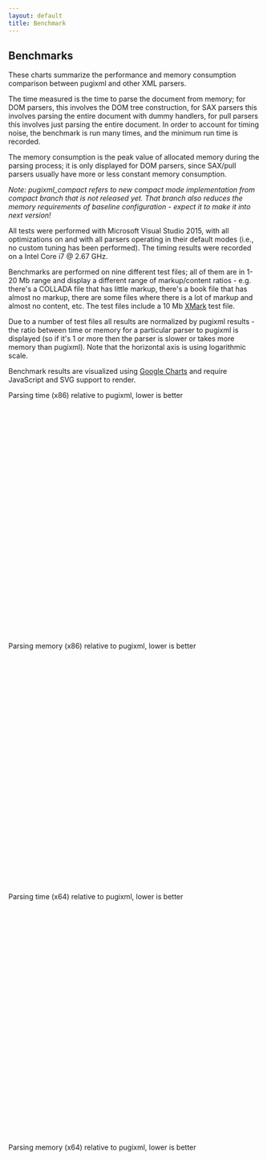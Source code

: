 ```yaml
---
layout: default
title: Benchmark
---
```


## Benchmarks

These charts summarize the performance and memory consumption comparison between pugixml and other XML parsers.

The time measured is the time to parse the document from memory; for DOM parsers, this involves the DOM tree construction, for SAX parsers this involves parsing the entire document with dummy handlers, for pull parsers this involves just parsing the entire document. In order to account for timing noise, the benchmark is run many times, and the minimum run time is recorded.

The memory consumption is the peak value of allocated memory during the parsing process; it is only displayed for DOM parsers, since SAX/pull parsers usually have more or less constant memory consumption.

*Note: pugixml_compact refers to new compact mode implementation from compact branch that is not released yet. That branch also reduces the memory requirements of baseline configuration - expect it to make it into next version!*

All tests were performed with Microsoft Visual Studio 2015, with all optimizations on and with all parsers operating in their default modes (i.e., no custom tuning has been performed). The timing results were recorded on a Intel Core i7 @ 2.67 GHz.

Benchmarks are performed on nine different test files; all of them are in 1-20 Mb range and display a different range of markup/content ratios - e.g. there's a COLLADA file that has little markup, there's a book file that has almost no markup, there are some files where there is a lot of markup and almost no content, etc. The test files include a 10 Mb [XMark](http://www.xml-benchmark.org) test file.

Due to a number of test files all results are normalized by pugixml results - the ratio between time or memory for a particular parser to pugixml is displayed (so if it's 1 or more then the parser is slower or takes more memory than pugixml). Note that the horizontal axis is using logarithmic scale.

Benchmark results are visualized using [Google Charts](https://developers.google.com/chart/) and require JavaScript and SVG support to render.

<div id="chart_speed_x86" style="width: 600px; height: 500px;">Parsing time (x86) relative to pugixml, lower is better</div>
<div id="chart_memory_x86" style="width: 600px; height: 500px;">Parsing memory (x86) relative to pugixml, lower is better</div>
<div id="chart_speed_x64" style="width: 600px; height: 500px;">Parsing time (x64) relative to pugixml, lower is better</div>
<div id="chart_memory_x64" style="width: 600px; height: 500px;">Parsing memory (x64) relative to pugixml, lower is better</div>

<script type="text/javascript" src="benchmark-data.js"></script>

<script type="text/javascript" src="https://www.google.com/jsapi"></script>

<script type="text/javascript">
	bdata = {}
	bfiles = {}

	function hget(h, key, def) {
		if (h.hasOwnProperty(key)) {
			return h[key]
		} else {
			h[key] = def
			return h[key]
		}
	}

	function benchmark_data(category, platform, parser, file, value) {
		hget(hget(hget(bdata, category, {}), platform, {}), parser, {})[file] = value
		bfiles[file] = file
	}

	function drawChartRatio(bd, chartid, haxis) {
		var data = new google.visualization.DataTable()
		
		data.addColumn('string', 'parser')
	
		for (var file in bfiles) {
			data.addColumn('number', file)
		}

		for (var parser in bd) {
			var row = [parser]

			for (var file in bfiles) {
				var ratio = bd[parser][file] / bd['pugixml'][file]

				row.push(ratio)
			}

			data.addRow(row)
		}

		var chartdiv = document.getElementById(chartid)

		var options = {
			legend: 'none',
			orientation: 'vertical',
			title: chartdiv.innerHTML,
			lineWidth: 0,
			pointSize: 5,
			chartArea: {width: '65%', height: '90%'},
			hAxis: haxis
		};

		var chart = new google.visualization.LineChart(chartdiv)

		chart.draw(data, options)
	}

	google.load('visualization', '1.0', {'packages':['corechart']})

	google.setOnLoadCallback(function () {
		benchmark(benchmark_data)

		var hAxisSpeed = {
			logScale: true,
			minValue: 0.75,
			ticks: [1, 3, 9, 27, 81]
		}

		var hAxisMemory = {
			logScale: true,
			minValue: 0.25,
			ticks: [0.5, 1, 2, 4, 8]
		}

		drawChartRatio(bdata.speed.x86, 'chart_speed_x86', hAxisSpeed)
		drawChartRatio(bdata.memory.x86, 'chart_memory_x86', hAxisMemory)
		drawChartRatio(bdata.speed.x64, 'chart_speed_x64', hAxisSpeed)
		drawChartRatio(bdata.memory.x64, 'chart_memory_x64', hAxisMemory)
	})
</script>
